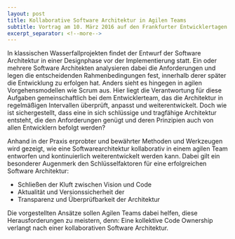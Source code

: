 ```yaml
---
layout: post
title: Kollaborative Software Architektur in Agilen Teams
subtitle: Vortrag am 10. März 2016 auf den Frankfurter Entwicklertagen
excerpt_separator: <!--more-->
---
```

In klassischen Wasserfallprojekten findet der Entwurf der Software Architektur in einer Designphase vor der Implementierung statt. Ein oder mehrere Software Architekten analysieren dabei die Anforderungen und legen die entscheidenden Rahmenbedingungen fest, innerhalb derer später die Entwicklung zu erfolgen hat.
Anders sieht es hingegen in agilen Vorgehensmodellen wie Scrum aus. Hier liegt die Verantwortung für diese Aufgaben gemeinschaftlich bei dem Entwicklerteam, das die Architektur in regelmäßigen Intervallen überprüft, anpasst und weiterentwickelt. Doch wie ist sichergestellt, dass eine in sich schlüssige und tragfähige Architektur entsteht, die den Anforderungen genügt und deren Prinzipien auch von allen Entwicklern befolgt werden?
<!--more-->

Anhand in der Praxis erprobter und bewährter Methoden und Werkzeugen wird gezeigt, wie eine Softwarearchitektur kollaborativ in einem agilen Team entworfen und kontinuierlich weiterentwickelt werden kann. Dabei gilt ein besonderer Augenmerk den Schlüsselfaktoren für eine erfolgreichen Software Architektur:

* Schließen der Kluft zwischen Vision und Code
* Aktualität und Versionssicherheit der
* Transparenz und Überprüfbarkeit der Architektur

Die vorgestellten Ansätze sollen Agilen Teams dabei helfen, diese Herausforderungen zu meistern, denn: Eine kollektive Code Ownership verlangt nach einer kollaborativen Software Architektur.
